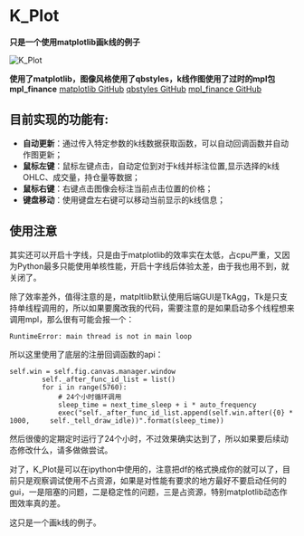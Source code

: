 K_Plot
==================
**只是一个使用matplotlib画k线的例子**

![K_Plot][1]

**使用了matplotlib，图像风格使用了qbstyles，k线作图使用了过时的mpl包mpl_finance**
[matplotlib GitHub][2]
[qbstyles GitHub][3]
[mpl_finance GitHub][4]

## 目前实现的功能有:
* **自动更新**：通过传入特定参数的k线数据获取函数，可以自动回调函数并自动作图更新；
* **鼠标左键**：鼠标左键点击，自动定位到对于k线并标注位置,显示选择的k线OHLC、成交量，持仓量等数据；
* **鼠标右键**：右键点击图像会标注当前点击位置的价格；
* **键盘移动**：使用键盘左右键可以移动当前显示的k线信息；

## 使用注意
其实还可以开启十字线，只是由于matplotlib的效率实在太低，占cpu严重，又因为Python最多只能使用单核性能，开启十字线后体验太差，由于我也用不到，就关闭了。

除了效率差外，值得注意的是，matpltlib默认使用后端GUI是TkAgg，Tk是只支持单线程调用的，所以如果要魔改我的代码，需要注意的是如果启动多个线程想来调用mpl，那么很有可能会报一个：

    RuntimeError: main thread is not in main loop

所以这里使用了底层的注册回调函数的api：

    self.win = self.fig.canvas.manager.window
            self._after_func_id_list = list()
            for i in range(5760):
                # 24个小时循环调用
                sleep_time = next_time_sleep + i * auto_frequency
                exec("self._after_func_id_list.append(self.win.after({0} * 1000,     self._tell_draw_idle))".format(sleep_time))

然后很傻的定期定时运行了24个小时，不过效果确实达到了，所以如果要后续动态修改什么，请多做做尝试。

对了，K_Plot是可以在ipython中使用的，注意把df的格式换成你的就可以了，目前只是观察调试使用不占资源，如果是对性能有要求的地方最好不要启动任何的gui，一是阻塞的问题，二是稳定性的问题，三是占资源，特别matplotlib动态作图效率真的差。

这只是一个画k线的例子。

  [1]: https://weibo-jianjun.oss-cn-shanghai.aliyuncs.com/article_img/K_Plot.png
  [2]: https://github.com/matplotlib/matplotlib
  [3]: https://github.com/quantumblacklabs/qbstyles
  [4]: https://github.com/matplotlib/mpl_finance
  [5]: https://github.com/quantumblacklabs/qbstyles